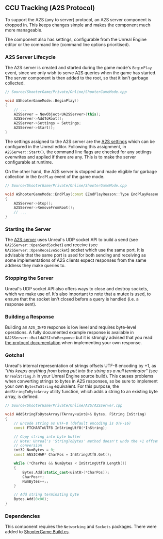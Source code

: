 ## CCU Tracking (A2S Protocol)
To support the A2S (any to server) protocol, an A2S server component is dropped in.
This keeps changes simple and makes the component much more manageable.

The component also has settings, configurable from the Unreal Engine editor or the command line (command line options prioritised).

### A2S Server Lifecycle
The A2S server is created and started during the game mode's `BeginPlay` event, since we only wish to serve A2S queries when the game has started.
The server component is then added to the root, so that it isn't garbage collected.
```c++
// Source/ShooterGame/Private/Online/ShooterGameMode.cpp

void AShooterGameMode::BeginPlay()
{
	// ...
	A2SServer = NewObject<UA2SServer>(this);
	A2SServer->AddToRoot();
	A2SServer->Settings = Settings;
	A2SServer->Start();
}
```

The settings assigned to the A2S server are the [A2S settings](../Source/ShooterGame/Private/Online/A2S/A2SServerSettings.h) which can be configured in the Unreal editor.
Following this assignment, in `A2SServer::Start()`, the command line flags are checked for any settings overwrites and applied if there are any.
This is to make the server configurable at runtime.

On the other hand, the A2S server is stopped and made eligible for garbage collection in the `EndPlay` event of the game mode.
```c++
// Source/ShooterGame/Private/Online/ShooterGameMode.cpp

void AShooterGameMode::EndPlay(const EEndPlayReason::Type EndPlayReason)
{
	A2SServer->Stop();
	A2SServer->RemoveFromRoot();
	// ...
}
```

### Starting the Server
The [A2S server](../Source/ShooterGame/Private/Online/A2S/A2SServer.cpp) uses Unreal's UDP socket API to build a send (see `UA2SServer::OpenSendSocket`) and receive (see `UA2SServer::OpenReceiveSocket`) socket which use the same port.
It is advisable that the same port is used for both sending and receiving as some implementations of A2S clients expect responses from the same address they make queries to.

### Stopping the Server
Unreal's UDP socket API also offers ways to close and destroy sockets, which we make use of.
It's also important to note that a mutex is used, to ensure that the socket isn't closed before a query is handled (i.e. a response sent).

### Building a Response
Building an `A2S_INFO` response is low level and requires byte-level operations.
A fully documented example response is available in `UA2SServer::BuildA2SInfoResponse` but it is strongly advised that you read [the protocol documentation](https://developer.valvesoftware.com/wiki/Server_queries) when implementing your own response.

### Gotcha!
Unreal's internal representation of strings offsets UTF-8 encoding by +1, as *"this keeps anything from being put into the string as a null terminator"* (see `UnrealString.h` in your Unreal Engine source build).
This causes problems when converting strings to bytes in A2S responses, so be sure to implement your own `BytesToString` equivalent.
For this purpose, the `AddStringToByteArray` utility function, which adds a string to an existing byte array, is defined.
```c++
// Source/ShooterGame/Private/Online/A2S/A2SServer.cpp

void AddStringToByteArray(TArray<uint8>& Bytes, FString InString)
{
	// Encode string as UTF-8 (default encoding is UTF-16)
	const FTCHARToUTF8 InStringUtf8(*InString);

	// Copy string into byte buffer
	// Note: Unreal's 'StringToBytes' method doesn't undo the +1 offset of its internal UTF-8 encoding so write our own
	// conversion
	int32 NumBytes = 0;
	const ANSICHAR* CharPos = InStringUtf8.Get();

	while (*CharPos && NumBytes < InStringUtf8.Length())
	{
		Bytes.Add(static_cast<uint8>(*CharPos));
		CharPos++;
		NumBytes++;;
	}

	// Add string terminating byte
	Bytes.Add(0x00);
}
```

### Dependencies
This component requires the `Networking` and `Sockets` packages.
There were added to [ShooterGame.Build.cs](../Source/ShooterGame/ShooterGame.Build.cs).
